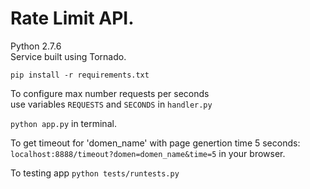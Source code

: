 # Rate Limit API. 
Python 2.7.6   
Service built using Tornado.  

`pip install -r requirements.txt`   
  
To configure max number requests per seconds   
use variables `REQUESTS` and `SECONDS` in `handler.py` 
  
`python app.py` in terminal.  
  
To get timeout for 'domen_name' with page genertion time 5 seconds:    
`localhost:8888/timeout?domen=domen_name&time=5` in your browser.

To testing app `python tests/runtests.py`
